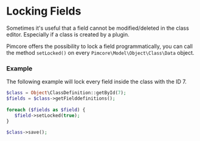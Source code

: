 # Locking Fields
Sometimes it's useful that a field cannot be modified/deleted in the class editor. Especially if a class is 
created by a plugin.

Pimcore offers the possibility to lock a field programmatically, you can call the method ```setLocked()``` on every 
```Pimcore\Model\Object\Class\Data``` object.

### Example

The following example will lock every field inside the class with the ID 7.

```php
$class = Object\ClassDefinition::getById(7);
$fields = $class->getFielddefinitions();
 
foreach ($fields as $field) {
   $field->setLocked(true);
}
 
$class->save();
```